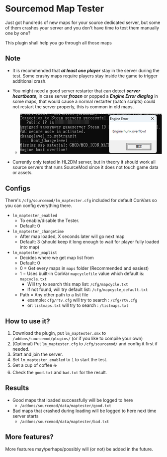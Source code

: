 Sourcemod Map Tester
=====

Just got hundreds of new maps for your source dedicated server, but some of them crashes your server and you don't have time to test them manually one by one?

This plugin shall help you go through all those maps

Note
-----

* It is recommended that ***at least one player*** stay in the server during the test. Some crashy maps require players stay inside the game to trigger additional crash.

* You might need a good server restarter that can detect ***server heartbeats***, in case server ***frozen*** or popped a ***Engine Error diaglog*** in some maps, that would cause a normal restarter (batch scripts) could not restart the server properly, this is common in old maps.
  * ![Engine Error](/engineerror.png)
* Currently only tested in HL2DM server, but in theory it should work all source servers that runs SourceMod since it does not touch game data or assets.

Configs
-----

There's `/cfg/sourcemod/lm_maptester.cfg` included for default ConVars so you can config everything there.

* `lm_maptester_enabled`
  * To enable/disable the Tester.
  * Default: 0
* `lm_maptester_changetime`
  * After map loaded, X seconds later will go next map
  * Default: 3 (should keep it long enough to wait for player fully loaded into map)
* `lm_maptester_maplist`
  * Decides where we get map list from
  * Default: 0
  * 0 = Get every maps in `maps` folder (Recommended and easiest)
  * 1 = Uses built-in ConVar `mapcyclefile` value which default is: `mapcycle.txt`
    * Will try to search this map list: `/cfg/mapcycle.txt`
    * If not found, will try default list: `/cfg/mapcycle_default.txt`
  * Path = Any other path to a list file
    * example: `cfg/rtv.cfg` will try to search : `/cfg/rtv.cfg`
    * or: `listmaps.txt` will try to search : `/listmaps.txt`

How to use it?
-----

1. Download the plugin, put `lm_maptester.smx` to `/addons/sourcemod/plugins/` (or if you like to compile your own)
1. (Optional) Put `lm_maptester.cfg` to `/cfg/sourcemod/` and config it first if needed.
1. Start and join the server.
1. Set `lm_maptester_enabled` to `1` to start the test.
1. Get a cup of coffee ☕
1. Check the `good.txt` and `bad.txt` for the result.

Results
-----

* Good maps that loaded successfully will be logged to here
  * `/addons/sourcemod/data/maptester/good.txt`
* Bad maps that crashed during loading will be logged to here next time server starts
  * `/addons/sourcemod/data/maptester/bad.txt`

More features?
-----

More features may/perhaps/possibly will (or not) be added in the future.
